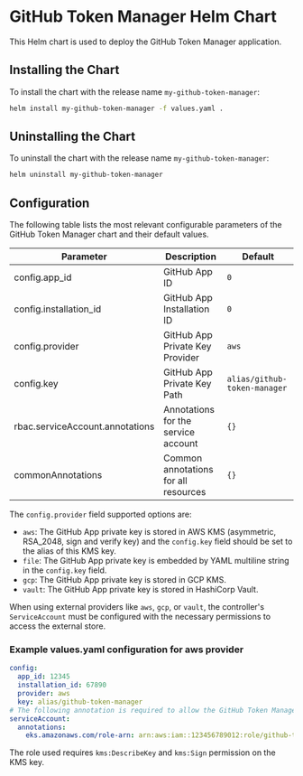 # GitHub Token Manager Helm Chart

This Helm chart is used to deploy the GitHub Token Manager application.

## Installing the Chart

To install the chart with the release name `my-github-token-manager`:

```sh
helm install my-github-token-manager -f values.yaml .
```

## Uninstalling the Chart

To uninstall the chart with the release name `my-github-token-manager`:

```sh
helm uninstall my-github-token-manager
```

## Configuration

The following table lists the most relevant configurable parameters of the GitHub Token Manager chart and their default values.

| Parameter | Description | Default               |
| --- | --- |-----------------------|
config.app_id | GitHub App ID | `0`                   |
config.installation_id | GitHub App Installation ID | `0`                   |
config.provider | GitHub App Private Key Provider | `aws`                 |
config.key | GitHub App Private Key Path | `alias/github-token-manager` |
rbac.serviceAccount.annotations | Annotations for the service account | `{}`                  |
commonAnnotations | Common annotations for all resources | `{}`                  |

The `config.provider` field supported options are:
- `aws`: The GitHub App private key is stored in AWS KMS (asymmetric, RSA_2048, sign and verify key) and the `config.key` field should be set to the alias of this KMS key.
- `file`: The GitHub App private key is embedded by YAML multiline string in the `config.key` field.
- `gcp`: The GitHub App private key is stored in GCP KMS.
- `vault`: The GitHub App private key is stored in HashiCorp Vault.

When using external providers like `aws`, `gcp`, or `vault`, the controller's `ServiceAccount` must be configured with the necessary permissions to access the external store.

### Example values.yaml configuration for aws provider

```yaml
config:
  app_id: 12345
  installation_id: 67890
  provider: aws
  key: alias/github-token-manager
# The following annotation is required to allow the GitHub Token Manager to assume the role that has access to the GitHub App private key (IRSA)
serviceAccount:
  annotations:
    eks.amazonaws.com/role-arn: arn:aws:iam::123456789012:role/github-token-manager-role
```

The role used requires `kms:DescribeKey` and `kms:Sign` permission on the KMS key.
